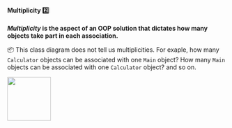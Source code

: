 <link rel="stylesheet" href="{{baseUrl}}/css/textbook.css">

<div class="website-content">

<div id="title">

#### Multiplicity :two:

</div>

<div id="body">

**_Multiplicity_ is the aspect of an OOP solution that dictates how many objects take part in each association.** 

<tip-box> 

:package: This class diagram does not tell us multiplicities. For exaple, how many `Calculator` objects can be associated with one `Main` object? How many `Main` objects can be associated with one `Calculator` object? and so on. 

<img src="{{baseUrl}}/oopDesign/associations/basic/images/ageListCalculatorPerson.png" height="100" />

</tip-box>

<dynamic-panel src="../../../uml/classDiagrams/associations/multiplicity/full.md" header=":mortar_board: UML → Class Diagrams → Associations → Multiplicity" />

<p/>

</div>

<div id="extras">

<include src="exercises.md" />

</div>

</div>
